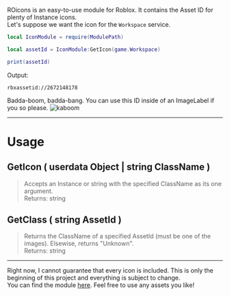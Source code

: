 ROicons is an easy-to-use module for Roblox. It contains the Asset ID for plenty of Instance icons.  
Let's suppose we want the icon for the `Workspace` service.
```lua
local IconModule = require(ModulePath)

local assetId = IconModule:GetIcon(game.Workspace)

print(assetId)
```
Output:
```
rbxassetid://2672148178
```
Badda-boom, badda-bang. You can use this ID inside of an ImageLabel if you so please.
![kaboom](https://i.imgur.com/sAfAEzo.png)

***

# Usage
## GetIcon ( userdata Object | string ClassName )
> Accepts an Instance or string with the specified ClassName as its one argument.  
Returns: string
## GetClass ( string AssetId )
> Returns the ClassName of a specified AssetId (must be one of the images). Elsewise, returns "Unknown".  
Returns: string

***

Right now, I cannot guarantee that every icon is included. This is only the beginning of this project and everything is subject to change.  
You can find the module [here](https://www.roblox.com/library/2673116933/Roblox-Icon-Module). Feel free to use any assets you like!
